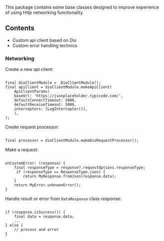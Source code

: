 This package contains some base classes designed to improve experience of using Http networking
functionality.

## Contents

* Custom api client based on Dio
* Custom error handling technics

### Networking

Create a new api client:

```

final dioClientModule = _DioClientModule();
final apiClient = dioClientModule.makeApiClient(
    ApiClientParams(
    baseUrl: 'https://jsonplaceholder.typicode.com/',
    defaultConnectTimeout: 5000,
    defaultReceiveTimeout: 5000,
    interceptors: [LogInterceptor()],
    ),
);

```

Create request processor:

```

final processor = dioClientModule.makeDioRequestProcessor();

```

Make a request:

```

onCustomError: (response) {
    final responseType = response?.requestOptions.responseType;
     if (responseType == ResponseType.json) {
        return MyResponse.fromJson(response.data);
    }
    return MyError.unknownError();
}

```

Handle result or error from `DataResponse` class response:

```

if (response.isSuccess()) {
    final data = response.data;
    ...
} else {
    // process and error
}

``` 


